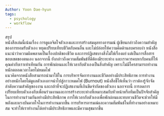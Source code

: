 ```yaml
---
Author: Yoon Dae-hyun
tags:
  - psychology
  - workflow
---
```

สรุป  
หนังสือเล่มนี้เน้นเรื่อง การดูแลจิตใจตัวเองและการสร้างสมดุลทางอารมณ์ ผู้เขียนกล่าวถึงความสำคัญของการยอมรับตัวเอง หยุดเปรียบเทียบชีวิตกับคนอื่น และไม่ปล่อยให้ความคิดด้านลบครอบงำ หนังสือแนะนำว่าความผิดพลาดเป็นเรื่องปกติของชีวิต และการปฏิเสธบางสิ่งไม่ใช่เรื่องแย่ แต่เป็นการสื่อสารขอบเขตของตนเอง นอกจากนี้ ยังกล่าวถึงความสัมพันธ์ที่ดีต้องมีระยะห่าง และเราควรคบหากับคนที่ให้คุณค่ากับเราเท่าเทียมกัน การพักผ่อนและให้เวลากับตัวเองเป็นสิ่งสำคัญ เพราะไม่มีใครสามารถทำงานหนักตลอดเวลาโดยไม่หมดไฟ  
แนวคิดจากหนังสือสามารถนำมาใช้ใน การบริหารจัดการงานและชีวิตอย่างมีประสิทธิภาพ การทำงานอย่างหนักโดยไม่ดูแลตัวเองอาจนำไปสู่ภาวะหมดไฟ (Burnout) หนังสือชี้ให้เห็นว่า เราต้องรู้จักจัดลำดับความสำคัญของงาน และกล้าที่จะปฏิเสธงานที่เกินขีดจำกัดของตัวเอง นอกจากนี้ การลดการเปรียบเทียบตัวเองกับเพื่อนร่วมงานและการสร้างระยะห่างที่เหมาะสมกับหัวหน้าหรือทีมเป็นปัจจัยสำคัญในการทำงานร่วมกันอย่างมีประสิทธิภาพ การให้เวลากับตัวเองเพื่อพักผ่อนและทบทวนชีวิตจะช่วยให้มีพลังและแรงบันดาลใจในการทำงานมากขึ้น การบริหารอารมณ์และความสัมพันธ์ในที่ทำงานอย่างเหมาะสม จะทำให้เราทำงานได้อย่างมีประสิทธิภาพและมีความสุขมากขึ้น